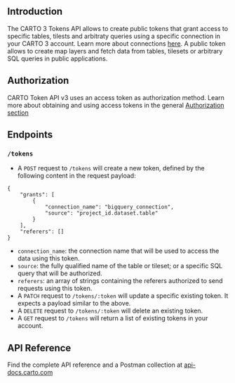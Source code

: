 ## Introduction
The CARTO 3 Tokens API allows to create public tokens that grant access to specific tables, tilests and arbitraty queries using a specific connection in your CARTO 3 account. Learn more about connections [here](https://docs.carto.com/carto3-workspace/connections/introduction/).
A public token allows to create map layers and fetch data from tables, tilesets or arbitrary SQL queries in public applications.

## Authorization
CARTO Token API v3 uses an access token as authorization method. Learn more about obtaining and using access tokens in the general [Authorization section](https://docs.carto.com/carto3-api/overview/getting-started/#authorization)

## Endpoints

### `/tokens`

* A `POST` request to `/tokens` will create a new token, defined by the following content in the request payload:
```text
{
    "grants": [
        {
            "connection_name": "bigquery_connection",
            "source": "project_id.dataset.table"
        }
    ],
    "referers": []
}
```
  * `connection_name`: the connection name that will be used to access the data using this token.
  * `source`: the fully qualified name of the table or tileset; or a specific SQL query that will be authorized.
  * `referers`: an array of strings containing the referers authorized to send requests using this token.
* A `PATCH` request to `/tokens/:token` will update a specific existing token. It expects a payload similar to the above.
* A `DELETE` request to `/tokens/:token` will delete an existing token.
* A `GET` request to `/tokens` will return a list of existing tokens in your account.

## API Reference
Find the complete API reference and a Postman collection at [api-docs.carto.com](https://api-docs.carto.com)